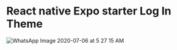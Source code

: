 # React native Expo starter Log In Theme

![WhatsApp Image 2020-07-06 at 5 27 15 AM](https://user-images.githubusercontent.com/53012829/86593480-28ba3b00-bf4a-11ea-8c51-9419e0a10002.jpeg)
